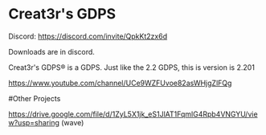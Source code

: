 # Creat3r's GDPS

Discord: https://discord.com/invite/QpkKt2zx6d

Downloads are in discord.

Creat3r's GDPS® is a GDPS. Just like the 2.2 GDPS, this is version is 2.201

https://www.youtube.com/channel/UCe9WZFUvoe82asWHjgZlFQg


#Other Projects

https://drive.google.com/file/d/1ZyL5X1jk_eS1JlAT1FqmlG4Rpb4VNGYU/view?usp=sharing (wave)
